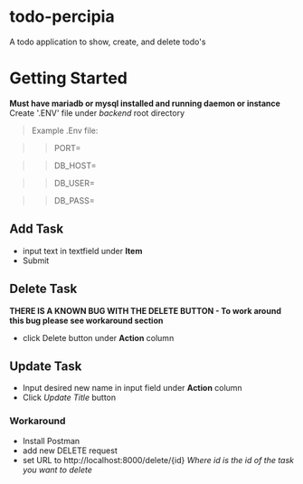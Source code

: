 # todo-percipia
A todo application to show, create, and delete todo's

# Getting Started
**Must have mariadb or mysql installed and running daemon or instance**
Create '.ENV' file under *backend* root directory 

>Example .Env file:

>>PORT=

>>DB_HOST=

>>DB_USER=

>>DB_PASS=

## Add Task
- input text in textfield under **Item**
- Submit

## Delete Task
**THERE IS A KNOWN BUG WITH THE DELETE BUTTON - To work around this bug please see workaround section**
- click Delete button under **Action** column

## Update Task
- Input desired new name in input field under **Action** column
- Click *Update Title* button

### Workaround
- Install Postman
- add new DELETE request
- set URL to http://localhost:8000/delete/{id} *Where id is the id of the task you want to delete*
